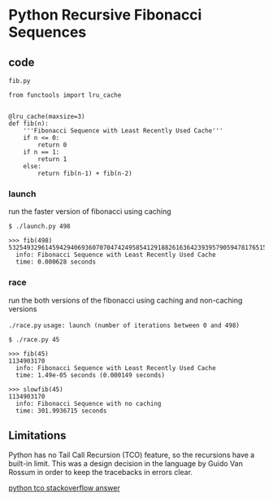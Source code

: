 # Python Recursive Fibonacci Sequences

## code
`fib.py`
```
from functools import lru_cache


@lru_cache(maxsize=3)
def fib(n):
    '''Fibonacci Sequence with Least Recently Used Cache'''
    if n <= 0:
        return 0
    if n == 1:
        return 1
    else:
        return fib(n-1) + fib(n-2)

```

### launch

run the faster version of fibonacci using caching

`$ ./launch.py 498`
```
>>> fib(498)
53254932961459429406936070704742495854129188261636423939579059478176515507039697978099330699648074089624
  info: Fibonacci Sequence with Least Recently Used Cache
  time: 0.000628 seconds

```

### race

run the both versions of the fibonacci using caching and non-caching versions

`./race.py`
```usage: launch (number of iterations between 0 and 498)```

`$ ./race.py 45`
```
>>> fib(45)
1134903170
  info: Fibonacci Sequence with Least Recently Used Cache
  time: 1.49e-05 seconds (0.000149 seconds)

>>> slowfib(45)
1134903170
  info: Fibonacci Sequence with no caching
  time: 301.9936715 seconds

```

## Limitations

Python has no Tail Call Recursion (TCO) feature, so the recursions have a built-in limit. This was a design decision in the language by Guido Van Rossum in order to keep the tracebacks in errors clear.

[python tco stackoverflow answer](https://stackoverflow.com/questions/13591970/does-python-optimize-tail-recursion)
